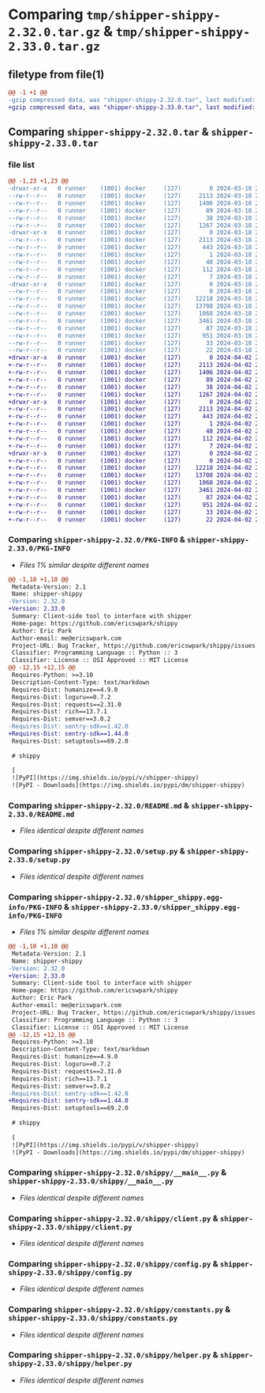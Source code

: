 # Comparing `tmp/shipper-shippy-2.32.0.tar.gz` & `tmp/shipper-shippy-2.33.0.tar.gz`

## filetype from file(1)

```diff
@@ -1 +1 @@
-gzip compressed data, was "shipper-shippy-2.32.0.tar", last modified: Mon Mar 18 22:28:35 2024, max compression
+gzip compressed data, was "shipper-shippy-2.33.0.tar", last modified: Tue Apr  2 20:42:13 2024, max compression
```

## Comparing `shipper-shippy-2.32.0.tar` & `shipper-shippy-2.33.0.tar`

### file list

```diff
@@ -1,23 +1,23 @@
-drwxr-xr-x   0 runner    (1001) docker     (127)        0 2024-03-18 22:28:35.902726 shipper-shippy-2.32.0/
--rw-r--r--   0 runner    (1001) docker     (127)     2113 2024-03-18 22:28:35.902726 shipper-shippy-2.32.0/PKG-INFO
--rw-r--r--   0 runner    (1001) docker     (127)     1406 2024-03-18 22:28:26.000000 shipper-shippy-2.32.0/README.md
--rw-r--r--   0 runner    (1001) docker     (127)       89 2024-03-18 22:28:26.000000 shipper-shippy-2.32.0/pyproject.toml
--rw-r--r--   0 runner    (1001) docker     (127)       38 2024-03-18 22:28:35.902726 shipper-shippy-2.32.0/setup.cfg
--rw-r--r--   0 runner    (1001) docker     (127)     1267 2024-03-18 22:28:26.000000 shipper-shippy-2.32.0/setup.py
-drwxr-xr-x   0 runner    (1001) docker     (127)        0 2024-03-18 22:28:35.898726 shipper-shippy-2.32.0/shipper_shippy.egg-info/
--rw-r--r--   0 runner    (1001) docker     (127)     2113 2024-03-18 22:28:35.000000 shipper-shippy-2.32.0/shipper_shippy.egg-info/PKG-INFO
--rw-r--r--   0 runner    (1001) docker     (127)      443 2024-03-18 22:28:35.000000 shipper-shippy-2.32.0/shipper_shippy.egg-info/SOURCES.txt
--rw-r--r--   0 runner    (1001) docker     (127)        1 2024-03-18 22:28:35.000000 shipper-shippy-2.32.0/shipper_shippy.egg-info/dependency_links.txt
--rw-r--r--   0 runner    (1001) docker     (127)       48 2024-03-18 22:28:35.000000 shipper-shippy-2.32.0/shipper_shippy.egg-info/entry_points.txt
--rw-r--r--   0 runner    (1001) docker     (127)      112 2024-03-18 22:28:35.000000 shipper-shippy-2.32.0/shipper_shippy.egg-info/requires.txt
--rw-r--r--   0 runner    (1001) docker     (127)        7 2024-03-18 22:28:35.000000 shipper-shippy-2.32.0/shipper_shippy.egg-info/top_level.txt
-drwxr-xr-x   0 runner    (1001) docker     (127)        0 2024-03-18 22:28:35.898726 shipper-shippy-2.32.0/shippy/
--rw-r--r--   0 runner    (1001) docker     (127)        0 2024-03-18 22:28:26.000000 shipper-shippy-2.32.0/shippy/__init__.py
--rw-r--r--   0 runner    (1001) docker     (127)    12218 2024-03-18 22:28:26.000000 shipper-shippy-2.32.0/shippy/__main__.py
--rw-r--r--   0 runner    (1001) docker     (127)    13708 2024-03-18 22:28:26.000000 shipper-shippy-2.32.0/shippy/client.py
--rw-r--r--   0 runner    (1001) docker     (127)     1068 2024-03-18 22:28:26.000000 shipper-shippy-2.32.0/shippy/config.py
--rw-r--r--   0 runner    (1001) docker     (127)     3461 2024-03-18 22:28:26.000000 shipper-shippy-2.32.0/shippy/constants.py
--rw-r--r--   0 runner    (1001) docker     (127)       87 2024-03-18 22:28:26.000000 shipper-shippy-2.32.0/shippy/exceptions.py
--rw-r--r--   0 runner    (1001) docker     (127)      951 2024-03-18 22:28:26.000000 shipper-shippy-2.32.0/shippy/helper.py
--rw-r--r--   0 runner    (1001) docker     (127)       33 2024-03-18 22:28:26.000000 shipper-shippy-2.32.0/shippy/server_compat_version.py
--rw-r--r--   0 runner    (1001) docker     (127)       22 2024-03-18 22:28:26.000000 shipper-shippy-2.32.0/shippy/version.py
+drwxr-xr-x   0 runner    (1001) docker     (127)        0 2024-04-02 20:42:13.665658 shipper-shippy-2.33.0/
+-rw-r--r--   0 runner    (1001) docker     (127)     2113 2024-04-02 20:42:13.665658 shipper-shippy-2.33.0/PKG-INFO
+-rw-r--r--   0 runner    (1001) docker     (127)     1406 2024-04-02 20:42:05.000000 shipper-shippy-2.33.0/README.md
+-rw-r--r--   0 runner    (1001) docker     (127)       89 2024-04-02 20:42:05.000000 shipper-shippy-2.33.0/pyproject.toml
+-rw-r--r--   0 runner    (1001) docker     (127)       38 2024-04-02 20:42:13.665658 shipper-shippy-2.33.0/setup.cfg
+-rw-r--r--   0 runner    (1001) docker     (127)     1267 2024-04-02 20:42:05.000000 shipper-shippy-2.33.0/setup.py
+drwxr-xr-x   0 runner    (1001) docker     (127)        0 2024-04-02 20:42:13.665658 shipper-shippy-2.33.0/shipper_shippy.egg-info/
+-rw-r--r--   0 runner    (1001) docker     (127)     2113 2024-04-02 20:42:13.000000 shipper-shippy-2.33.0/shipper_shippy.egg-info/PKG-INFO
+-rw-r--r--   0 runner    (1001) docker     (127)      443 2024-04-02 20:42:13.000000 shipper-shippy-2.33.0/shipper_shippy.egg-info/SOURCES.txt
+-rw-r--r--   0 runner    (1001) docker     (127)        1 2024-04-02 20:42:13.000000 shipper-shippy-2.33.0/shipper_shippy.egg-info/dependency_links.txt
+-rw-r--r--   0 runner    (1001) docker     (127)       48 2024-04-02 20:42:13.000000 shipper-shippy-2.33.0/shipper_shippy.egg-info/entry_points.txt
+-rw-r--r--   0 runner    (1001) docker     (127)      112 2024-04-02 20:42:13.000000 shipper-shippy-2.33.0/shipper_shippy.egg-info/requires.txt
+-rw-r--r--   0 runner    (1001) docker     (127)        7 2024-04-02 20:42:13.000000 shipper-shippy-2.33.0/shipper_shippy.egg-info/top_level.txt
+drwxr-xr-x   0 runner    (1001) docker     (127)        0 2024-04-02 20:42:13.665658 shipper-shippy-2.33.0/shippy/
+-rw-r--r--   0 runner    (1001) docker     (127)        0 2024-04-02 20:42:05.000000 shipper-shippy-2.33.0/shippy/__init__.py
+-rw-r--r--   0 runner    (1001) docker     (127)    12218 2024-04-02 20:42:05.000000 shipper-shippy-2.33.0/shippy/__main__.py
+-rw-r--r--   0 runner    (1001) docker     (127)    13708 2024-04-02 20:42:05.000000 shipper-shippy-2.33.0/shippy/client.py
+-rw-r--r--   0 runner    (1001) docker     (127)     1068 2024-04-02 20:42:05.000000 shipper-shippy-2.33.0/shippy/config.py
+-rw-r--r--   0 runner    (1001) docker     (127)     3461 2024-04-02 20:42:05.000000 shipper-shippy-2.33.0/shippy/constants.py
+-rw-r--r--   0 runner    (1001) docker     (127)       87 2024-04-02 20:42:05.000000 shipper-shippy-2.33.0/shippy/exceptions.py
+-rw-r--r--   0 runner    (1001) docker     (127)      951 2024-04-02 20:42:05.000000 shipper-shippy-2.33.0/shippy/helper.py
+-rw-r--r--   0 runner    (1001) docker     (127)       33 2024-04-02 20:42:05.000000 shipper-shippy-2.33.0/shippy/server_compat_version.py
+-rw-r--r--   0 runner    (1001) docker     (127)       22 2024-04-02 20:42:05.000000 shipper-shippy-2.33.0/shippy/version.py
```

### Comparing `shipper-shippy-2.32.0/PKG-INFO` & `shipper-shippy-2.33.0/PKG-INFO`

 * *Files 1% similar despite different names*

```diff
@@ -1,10 +1,10 @@
 Metadata-Version: 2.1
 Name: shipper-shippy
-Version: 2.32.0
+Version: 2.33.0
 Summary: Client-side tool to interface with shipper
 Home-page: https://github.com/ericswpark/shippy
 Author: Eric Park
 Author-email: me@ericswpark.com
 Project-URL: Bug Tracker, https://github.com/ericswpark/shippy/issues
 Classifier: Programming Language :: Python :: 3
 Classifier: License :: OSI Approved :: MIT License
@@ -12,15 +12,15 @@
 Requires-Python: >=3.10
 Description-Content-Type: text/markdown
 Requires-Dist: humanize==4.9.0
 Requires-Dist: loguru==0.7.2
 Requires-Dist: requests==2.31.0
 Requires-Dist: rich==13.7.1
 Requires-Dist: semver==3.0.2
-Requires-Dist: sentry-sdk==1.42.0
+Requires-Dist: sentry-sdk==1.44.0
 Requires-Dist: setuptools==69.2.0
 
 # shippy
 
 [
 ![PyPI](https://img.shields.io/pypi/v/shipper-shippy)
 ![PyPI - Downloads](https://img.shields.io/pypi/dm/shipper-shippy)
```

### Comparing `shipper-shippy-2.32.0/README.md` & `shipper-shippy-2.33.0/README.md`

 * *Files identical despite different names*

### Comparing `shipper-shippy-2.32.0/setup.py` & `shipper-shippy-2.33.0/setup.py`

 * *Files identical despite different names*

### Comparing `shipper-shippy-2.32.0/shipper_shippy.egg-info/PKG-INFO` & `shipper-shippy-2.33.0/shipper_shippy.egg-info/PKG-INFO`

 * *Files 1% similar despite different names*

```diff
@@ -1,10 +1,10 @@
 Metadata-Version: 2.1
 Name: shipper-shippy
-Version: 2.32.0
+Version: 2.33.0
 Summary: Client-side tool to interface with shipper
 Home-page: https://github.com/ericswpark/shippy
 Author: Eric Park
 Author-email: me@ericswpark.com
 Project-URL: Bug Tracker, https://github.com/ericswpark/shippy/issues
 Classifier: Programming Language :: Python :: 3
 Classifier: License :: OSI Approved :: MIT License
@@ -12,15 +12,15 @@
 Requires-Python: >=3.10
 Description-Content-Type: text/markdown
 Requires-Dist: humanize==4.9.0
 Requires-Dist: loguru==0.7.2
 Requires-Dist: requests==2.31.0
 Requires-Dist: rich==13.7.1
 Requires-Dist: semver==3.0.2
-Requires-Dist: sentry-sdk==1.42.0
+Requires-Dist: sentry-sdk==1.44.0
 Requires-Dist: setuptools==69.2.0
 
 # shippy
 
 [
 ![PyPI](https://img.shields.io/pypi/v/shipper-shippy)
 ![PyPI - Downloads](https://img.shields.io/pypi/dm/shipper-shippy)
```

### Comparing `shipper-shippy-2.32.0/shippy/__main__.py` & `shipper-shippy-2.33.0/shippy/__main__.py`

 * *Files identical despite different names*

### Comparing `shipper-shippy-2.32.0/shippy/client.py` & `shipper-shippy-2.33.0/shippy/client.py`

 * *Files identical despite different names*

### Comparing `shipper-shippy-2.32.0/shippy/config.py` & `shipper-shippy-2.33.0/shippy/config.py`

 * *Files identical despite different names*

### Comparing `shipper-shippy-2.32.0/shippy/constants.py` & `shipper-shippy-2.33.0/shippy/constants.py`

 * *Files identical despite different names*

### Comparing `shipper-shippy-2.32.0/shippy/helper.py` & `shipper-shippy-2.33.0/shippy/helper.py`

 * *Files identical despite different names*

